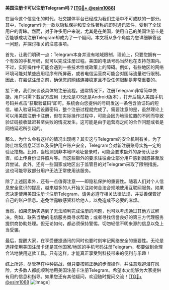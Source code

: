 **美国注册卡可以注册Telegram吗？[[TG💪+ @esim1088](https://t.me/s/esim1088)]**

在当今这个信息化的时代，社交媒体平台已经成为我们生活中不可或缺的一部分。其中，Telegram作为一款以隐私保护和安全性著称的即时通讯软件，受到了全球用户的青睐。然而，对于许多用户来说，尤其是在美国，使用自己的美国注册卡是否能够成功注册Telegram却成为了一个疑问。本文将从多个角度为您详细解答这一问题，并探讨相关的注意事项。

首先，让我们明确一点：Telegram本身并没有地域限制，理论上，只要您拥有一个有效的手机号码，就可以完成注册过程。美国的电话号码当然也在支持范围内。不过，实际操作中可能会遇到一些技术性或政策上的障碍。例如，有些地区的网络环境可能对某些应用程序有所屏蔽，或者电信运营商可能会对国际流量进行限制。因此，在尝试注册之前，确保您的网络连接稳定且不受任何限制是非常重要的。

接下来，我们来谈谈具体的注册流程。通常情况下，注册Telegram非常简单快捷。用户只需下载官方应用（无论是iOS还是Android版本），打开后输入美国手机号码并点击“获取验证码”即可。系统会向您提供的号码发送一条包含验证码的短信，输入验证码后设置密码，整个注册过程就完成了。需要注意的是，虽然理论上可以用美国注册卡注册，但在实际操作过程中，可能会因为地理位置的不同而导致验证码接收延迟甚至失败的情况发生。这可能是由于运营商之间的合作问题或者是网络延迟所引起的。

那么，为什么会有这样的情况出现呢？其实这与Telegram的安全机制有关。为了防止垃圾信息泛滥以及保护用户账户安全，Telegram会对新注册账号实施一定的验证措施。比如，当检测到非本地IP地址登录时，可能会要求额外的身份认证步骤，如上传身份证件照片等。而这些额外的要求往往会让部分用户感到困惑甚至放弃尝试。此外，还有一些国家或地区出于监管目的对Telegram采取了限制措施，这也可能导致部分用户无法正常使用该服务。

除了上述因素外，还有一点值得注意——即隐私保护的重要性。随着人们对个人信息安全意识的提高，越来越多的人开始关注如何合法合规地使用互联网服务。如果您决定使用美国注册卡注册Telegram，请务必遵守相关法律法规，并妥善保管好自己的账户信息。避免泄露敏感资料给他人，以免造成不必要的麻烦。

当然，如果您确实遇到了无法顺利完成注册的问题，也可以考虑通过其他方式解决。例如，联系当地的电信服务商寻求帮助；或者寻找信誉良好的第三方代理服务提供商协助处理。但无论如何，都必须保持警惕，切勿轻信不明来源的信息以免上当受骗。

最后，提醒大家，在享受便捷通讯的同时也要时刻牢记网络安全的重要性。无论是选择使用美国注册卡还是其他国家/地区的手机号码注册Telegram，都要做到合理合法地使用这款工具。只有这样，才能真正享受到科技带来的便利与乐趣！

综上所述，尽管存在种种挑战，但只要按照正确的步骤操作，并注意规避潜在风险，大多数人都能顺利地用美国注册卡注册Telegram。希望本文能够为大家提供有用的信息和指导。如果您还有其他疑问，欢迎随时提问交流！[[TG💪+ @esim1088](https://t.me/s/esim1088) ![Image](https://i.postimg.cc/4NQfJmqS/Snipaste-2025-05-13-00-14-12.png)]